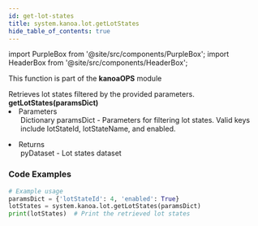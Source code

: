```yaml
---
id: get-lot-states
title: system.kanoa.lot.getLotStates
hide_table_of_contents: true
---
```


import PurpleBox from '@site/src/components/PurpleBox';
import HeaderBox from '@site/src/components/HeaderBox';

<PurpleBox>This function is part of the <b>kanoaOPS</b> module</PurpleBox>

<HeaderBox header="Description">
  Retrieves lot states filtered by the provided parameters.
</HeaderBox>

<HeaderBox header="Syntax">
  <b>getLotStates(paramsDict)</b>
    <li>Parameters <br />
      <ul>Dictionary paramsDict - Parameters for filtering lot states. Valid keys include lotStateId, lotStateName, and enabled.</ul>
    </li>
    <li>Returns <br />
      <ul>pyDataset - Lot states dataset</ul>
    </li>
</HeaderBox>

### Code Examples

```python
# Example usage
paramsDict = {'lotStateId': 4, 'enabled': True}
lotStates = system.kanoa.lot.getLotStates(paramsDict)
print(lotStates)  # Print the retrieved lot states


